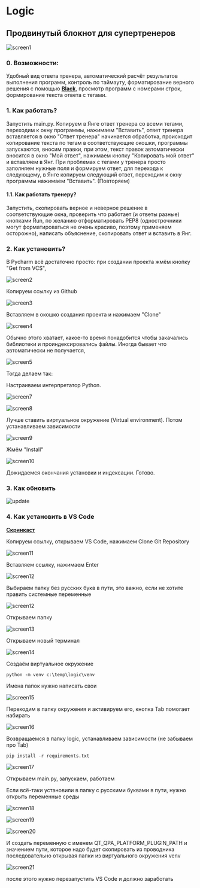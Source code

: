 # Logic

## Продвинутый блокнот для супертренеров

   ![screen1](images/p1.png)

### 0. Возможности:

Удобный вид ответа тренера, автоматический расчёт результатов выполнения программ, контроль по таймауту, форматирование 
верного решения с помощью **[Black](https://300.ya.ru/QwyIgWnG)**, просмотр программ с номерами строк, формирование 
текста ответа с тегами.
   
### 1. Как работать? 

Запустить main.py. Копируем в Янге ответ тренера со всеми тегами, переходим к окну программы, нажимаем "Вставить", ответ 
тренера вставляется в окно "Ответ тренера" начинается обработка, происходит копирование текста по тегам в 
соответствующие окошки, программы запускаются, вносим правки, при этом, текст правок автоматически вносится в окно 
"Мой ответ", нажимаем кнопку "Копировать мой ответ" и вставляем в Янг. При проблемах с тегами у тренера просто заполняем 
нужные поля и формируем ответ, для перехода к следующему, в Янге копируем следующий ответ, переходим к окну программы 
нажимаем "Вставить". (Повторяем)

#### 1.1. Как работать тренеру?

Запустить, скопировать верное и неверное решение в соответствующие окна, проверить что работает (и ответы разные) 
кнопками Run, по желанию отформатировать PEP8 (однострочники могут форматироваться не очень красиво, поэтому применяем
осторожно), написать объяснение, скопировать ответ и вставить в Янг. 

### 2. Как установить?

В Pycharm всё достаточно просто: при создании проекта жмём кнопку "Get from VCS",

   ![screen2](images/p2.png)
   
Копируем ссылку из Github

   ![screen3](images/p2-1.png)

Вставляем в окошко создания проекта и нажимаем "Clone"

   ![screen4](images/p3.png)

Обычно этого хватает, какое-то время понадобится чтобы закачались библиотеки и проиндексировались файлы.
Иногда бывает что автоматически не получается,

   ![screen5](images/p4.png)

Тогда делаем так:

Настраиваем интерпретатор Python.

   ![screen7](images/p5-1.png)

   ![screen8](images/p6.png)

Лучше ставить виртуальное окружение (Virtual environment).
Потом устанавливаем зависимости
   
   ![screen9](images/p7.png)

Жмём "Install"

   ![screen10](images/p8.png)

Дожидаемся окончания установки и индексации. Готово.

### 3. Как обновить
   ![update](images/update.png)

### 4. Как установить в VS Code

**[Скринкаст](https://disk.yandex.ru/i/w5uRy3C1_K2nQg)** 

Копируем ссылку, открываем VS Code, нажимаем Clone Git Repository

   ![screen11](images/p9.png)

Вставляем ссылку, нажимаем Enter

   ![screen12](images/p10.png)

Выбираем папку без русских букв в пути, это важно, если не хотите править системные переменные

   ![screen12](images/p11.png)

Открываем папку 

   ![screen13](images/p12.png)

Открываем новый терминал

   ![screen14](images/p13.png)

Создаём виртуальное окружение

```
python -m venv c:\temp\logic\venv
```
Имена папок нужно написать свои

   ![screen15](images/p14.png)

Переходим в папку окружения и активируем его, кнопка Tab помогает набирать

   ![screen16](images/p15.png)

Возвращаемся в папку logic, устанавливаем зависимости (не забываем про Tab)

```
pip install -r requirements.txt
```


   ![screen17](images/p17.png)

Открываем main.py, запускаем, работаем

Если всё-таки установили в папку с русскими буквами в пути, нужно открыть переменные среды

   ![screen18](images/p18.png)

   ![screen19](images/p19.png)

   ![screen20](images/p20.png)

И создать переменную с именем QT_QPA_PLATFORM_PLUGIN_PATH и значением пути, которое надо будет скопировать из проводника
последовательно открывая папки из виртуального окружения venv

   ![screen21](images/p21.png)

после этого нужно перезапустить VS Code и должно заработать







